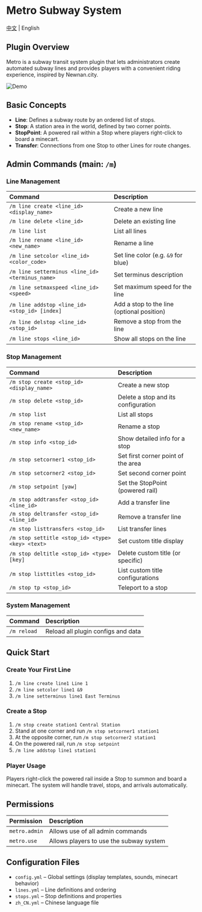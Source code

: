 # Metro Subway System

[中文](README.md) | English

## Plugin Overview

Metro is a subway transit system plugin that lets administrators create automated subway lines and provides players with a convenient riding experience, inspired by Newnan.city.

![Demo](https://i.imgur.com/K335iWj.gif)

## Basic Concepts

* **Line**: Defines a subway route by an ordered list of stops.  
* **Stop**: A station area in the world, defined by two corner points.  
* **StopPoint**: A powered rail within a Stop where players right-click to board a minecart.  
* **Transfer**: Connections from one Stop to other Lines for route changes.

## Admin Commands (main: `/m`)

### Line Management

| Command                                           | Description                                |
| :-----------------------------------------------  | :----------------------------------------- |
| `/m line create <line_id> <display_name>`         | Create a new line                          |
| `/m line delete <line_id>`                        | Delete an existing line                    |
| `/m line list`                                    | List all lines                             |
| `/m line rename <line_id> <new_name>`             | Rename a line                              |
| `/m line setcolor <line_id> <color_code>`         | Set line color (e.g. `&9` for blue)         |
| `/m line setterminus <line_id> <terminus_name>`   | Set terminus description                   |
| `/m line setmaxspeed <line_id> <speed>`           | Set maximum speed for the line             |
| `/m line addstop <line_id> <stop_id> [index]`     | Add a stop to the line (optional position) |
| `/m line delstop <line_id> <stop_id>`             | Remove a stop from the line                |
| `/m line stops <line_id>`                         | Show all stops on the line                 |

### Stop Management

| Command                                                       | Description                        |
| :------------------------------------------------------------  | :--------------------------------- |
| `/m stop create <stop_id> <display_name>`                      | Create a new stop                  |
| `/m stop delete <stop_id>`                                     | Delete a stop and its configuration|
| `/m stop list`                                                 | List all stops                     |
| `/m stop rename <stop_id> <new_name>`                          | Rename a stop                      |
| `/m stop info <stop_id>`                                       | Show detailed info for a stop      |
| `/m stop setcorner1 <stop_id>`                                 | Set first corner point of the area |
| `/m stop setcorner2 <stop_id>`                                 | Set second corner point            |
| `/m stop setpoint [yaw]`                                       | Set the StopPoint (powered rail)   |
| `/m stop addtransfer <stop_id> <line_id>`                      | Add a transfer line                |
| `/m stop deltransfer <stop_id> <line_id>`                      | Remove a transfer line             |
| `/m stop listtransfers <stop_id>`                              | List transfer lines                |
| `/m stop settitle <stop_id> <type> <key> <text>`               | Set custom title display           |
| `/m stop deltitle <stop_id> <type> [key]`                      | Delete custom title (or specific)  |
| `/m stop listtitles <stop_id>`                                 | List custom title configurations   |
| `/m stop tp <stop_id>`                                         | Teleport to a stop                 |

### System Management

| Command          | Description                         |
| :---------------  | :---------------------------------- |
| `/m reload`       | Reload all plugin configs and data  |

## Quick Start

### Create Your First Line

1. `/m line create line1 Line 1`  
2. `/m line setcolor line1 &9`  
3. `/m line setterminus line1 East Terminus`

### Create a Stop

1. `/m stop create station1 Central Station`  
2. Stand at one corner and run `/m stop setcorner1 station1`  
3. At the opposite corner, run `/m stop setcorner2 station1`  
4. On the powered rail, run `/m stop setpoint`  
5. `/m line addstop line1 station1`

### Player Usage

Players right-click the powered rail inside a Stop to summon and board a minecart. The system will handle travel, stops, and arrivals automatically.

## Permissions

| Permission       | Description                               |
| :--------------- | :---------------------------------------- |
| `metro.admin`    | Allows use of all admin commands          |
| `metro.use`      | Allows players to use the subway system   |

## Configuration Files

* `config.yml` – Global settings (display templates, sounds, minecart behavior)  
* `lines.yml` – Line definitions and ordering  
* `stops.yml` – Stop definitions and properties  
* `zh_CN.yml` – Chinese language file  
